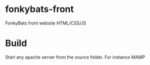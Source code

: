 # fonkybats-front
FonkyBats front website HTML/CSS/JS

# Build
Start any apache server from the source folder. For instance MAMP